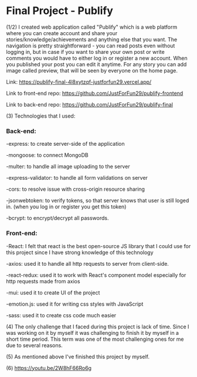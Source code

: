 # Final Project - Publify

(1/2) I created web application called "Publify" which is a web platform where you can create account and share your stories/knowledge/achievements and anything else that you want. The navigation is pretty straightforward - you can read posts even without logging in, but in case if you want to share your own post or write comments you would have to either log in or register a new account. When you published your post you can edit it anytime. For any story you can add image called preview, that will be seen by everyone on the home page. 

Link: https://publify-final-4l8xytzqf-justforfun29.vercel.app/

Link to front-end repo: https://github.com/JustForFun29/publify-frontend

Link to back-end repo: https://github.com/JustForFun29/publify-final

(3) Technologies that I used:

### Back-end:

-express: to create server-side of the application

-mongoose: to connect MongoDB

-multer: to handle all image uploading to the server

-express-validator: to handle all form validations on server

-cors: to resolve issue with cross-origin resource sharing

-jsonwebtoken: to verify tokens, so that server knows that user is still loged in. (when you log in or register you get this token)

-bcrypt: to encrypt/decrypt all passwords.

### Front-end:

-React: I felt that react is the best open-source JS library that I could use for this project since I have strong knowledge of this technology

-axios: used it to handle all http requests to server from client-side.

-react-redux: used it to work with React's component model especially for http requests made from axios

-mui: used it to create UI of the project

-emotion.js: used it for writing css styles with JavaScript

-sass: used it to create css code much easier


(4) The only challenge that I faced during this project is lack of time. Since I was working on it by myself it was challenging to finish it by myself in a short time period. This term was one of the most challenging ones for me due to several reasons.

(5) As mentioned above I've finished this project by myself.

(6) https://youtu.be/2W8hF66Ro6g

